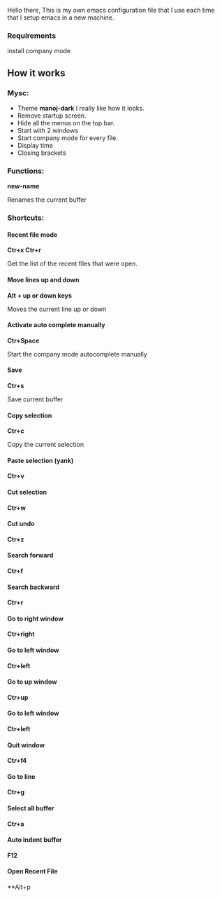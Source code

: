 Hello there,
This is my own emacs configuration file that I use each time that I setup emacs in a new machine.

### Requirements
install company mode

## How it works

### Mysc:

- Theme **manoj-dark** I really like how it looks.
- Remove startup screen.
- Hide all the menus on the top bar.
- Start with 2 windows
- Start company mode for every file.
- Display time
- Closing brackets

### Functions:

**new-name**

Renames the current buffer

### Shortcuts:

#### Recent file mode

**Ctr+x Ctr+r**

Get the list of the recent files that were open.

#### Move lines up and down

**Alt + up or down keys**

Moves the current line up or down

#### Activate auto complete manually

**Ctr+Space**

Start the company mode autocomplete manually

#### Save

**Ctr+s**

Save current buffer 

#### Copy selection

**Ctr+c**

Copy the current selection

#### Paste selection (yank)

**Ctr+v**

#### Cut selection

**Ctr+w**

#### Cut undo

**Ctr+z**


#### Search forward

**Ctr+f**


#### Search backward

**Ctr+r**


#### Go to right window

**Ctr+right**

#### Go to left window

**Ctr+left**

#### Go to up window

**Ctr+up**

#### Go to left window

**Ctr+left**

#### Quit window

**Ctr+f4**

#### Go to line

**Ctr+g**

#### Select all buffer

**Ctr+a**

#### Auto indent buffer

**F12**

#### Open Recent File

**Alt+p




